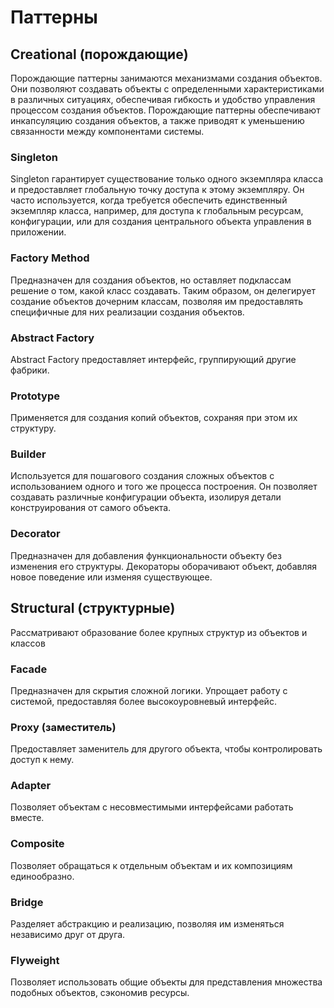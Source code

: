 # Паттерны

## Creational (порождающие)

Порождающие паттерны занимаются механизмами создания объектов.
Они позволяют создавать объекты с определенными характеристиками в различных ситуациях, обеспечивая гибкость и удобство управления процессом создания объектов.
Порождающие паттерны обеспечивают инкапсуляцию создания объектов, а также приводят к уменьшению связанности между компонентами системы.

### Singleton

Singleton гарантирует существование только одного экземпляра класса и предоставляет глобальную точку доступа к этому экземпляру.
Он часто используется, когда требуется обеспечить единственный экземпляр класса, например, для доступа к глобальным ресурсам, конфигурации, или для создания центрального объекта управления в приложении.

### Factory Method

Предназначен для создания объектов, но оставляет подклассам решение о том, какой класс создавать. Таким образом, он делегирует создание объектов дочерним классам, позволяя им предоставлять специфичные для них реализации создания объектов.

### Abstract Factory

Abstract Factory предоставляет интерфейс, группирующий другие фабрики.

### Prototype

Применяется для создания копий объектов, сохраняя при этом их структуру.

### Builder

Используется для пошагового создания сложных объектов с использованием одного и того же процесса построения. Он позволяет создавать различные конфигурации объекта, изолируя детали конструирования от самого объекта.

### Decorator

Предназначен для добавления функциональности объекту без изменения его структуры. Декораторы оборачивают объект, добавляя новое поведение или изменяя существующее.

## Structural (структурные)

Рассматривают образование более крупных структур из объектов и классов

### Facade

Предназначен для скрытия сложной логики. Упрощает работу с системой, предоставляя более высокоуровневый интерфейс.

### Proxy (заместитель)

Предоставляет заменитель для другого объекта, чтобы контролировать доступ к нему.

### Adapter

Позволяет объектам с несовместимыми интерфейсами работать вместе.

### Composite

Позволяет обращаться к отдельным объектам и их композициям единообразно.

### Bridge

Разделяет абстракцию и реализацию, позволяя им изменяться независимо друг от друга.

### Flyweight

Позволяет использовать общие объекты для представления множества подобных объектов, сэкономив ресурсы.
